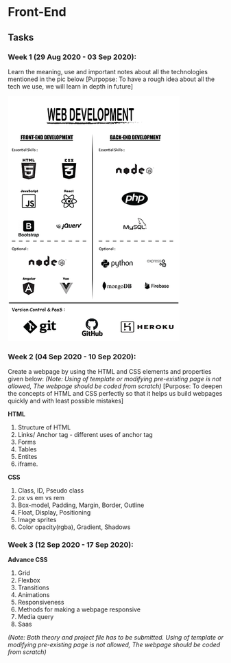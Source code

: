 # Front-End

## Tasks

### Week 1 (29 Aug 2020 - 03 Sep 2020):

Learn the meaning, use and important notes about all the technologies mentioned in the pic below [Purpopse: To have a rough idea about all the tech we use, we will learn in depth in future] 

![task week 1](./web_development.png)


### Week 2 (04 Sep 2020 - 10 Sep 2020):

Create a webpage by using the HTML and CSS elements and properties given below: *(Note: Using of template or modifying pre-existing page is not allowed, The webpage should be coded from scratch)*   [Purpose: To deepen the concepts of HTML and CSS perfectly so that it helps us build webpages quickly and with least possible mistakes]

**HTML** 
1. Structure of HTML
2. Links/ Anchor tag - different uses of anchor tag
3. Forms
4. Tables
5. Entites
6. iframe.

**CSS**
1. Class, ID, Pseudo class
2. px vs em vs rem
3. Box-model, Padding, Margin, Border, Outline
4. Float, Display, Positioning
5. Image sprites
6. Color opacity(rgba), Gradient, Shadows

### Week 3 (12 Sep 2020 - 17 Sep 2020):
**Advance CSS**
1. Grid
2. Flexbox
3. Transitions
4. Animations
5. Responsiveness
6. Methods for making a webpage responsive
7. Media query
8. Saas

*(Note: Both theory and project file has to be submitted.
Using of template or modifying pre-existing page is not allowed, The webpage should be coded from scratch)*


